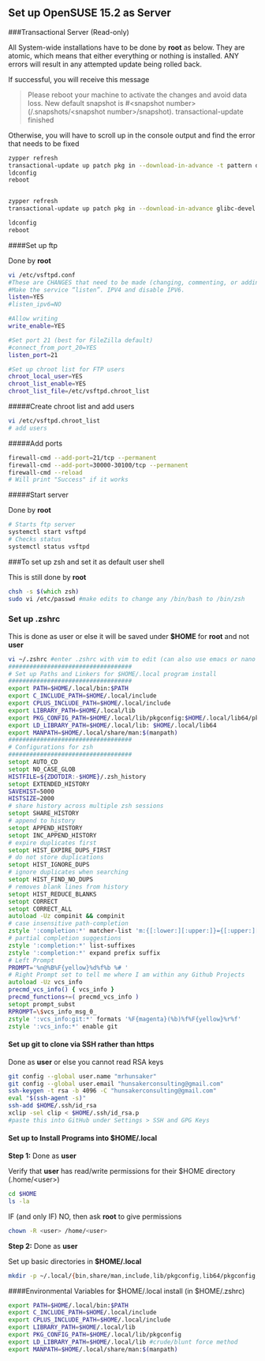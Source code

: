 ## Set up OpenSUSE 15.2 as Server

###Transactional Server (Read-only)

All System-wide installations have to be done by **root** as below. They are atomic, which means that either everything or nothing is installed. ANY errors will result in any attempted update being rolled back. 

 If successful, you will receive this message

>Please reboot your machine to activate the changes and avoid data loss.
>New default snapshot is #\<snapshot number\> (/.snapshots/\<snapshot number\>/snapshot).
>transactional-update finished

Otherwise, you will have to scroll up in the console output and find the error that needs to be fixed

```zsh
zypper refresh 
transactional-update up patch pkg in --download-in-advance -t pattern devel_C_C++ devel_basis devel_java devel_python3 devel_qt5 devel_rpm_build console
ldconfig
reboot


zypper refresh
transactional-update up patch pkg in --download-in-advance glibc-devel glibc-devel-static glibc-extra glibc-utils texlive autoconf autoconf213 automake libtool pkg-config cmake doxygen asciidoc ant ant-contrib ant-scripts libxslt-devel libxslt-tools xalan-j2-xsltc libxslt1 libxslt-tools libxslt-python java-11-openjdk-devel wget wget-lang freetype freetype-devel freetype-tools libfreetype6 libwmf-devel libwmf-tools libwmf-0_2-7 lcms2 liblcms2-devel liblcms2-doc libxml2-devel libxml2-tools perl-XML-LibXML python3-libxml2-python libyaml-devel libyaml-0-2 libpng16-devel libpng16-tools libtiff-devel libtiff5 libopenjp2-7 libopenjpeg1 libgif7 zlib-devel zlibrary-data zlibrary-devel libicu-devel libpango-1_0-0 libpangomm-2_44-1 libcairo2 libcairo-script-interpreter2 libcairo-gobject2 mozilla-nss mozilla-nss-certs mozilla-nss-devel mozilla-nss-sysinit mozilla-nss-tools pandoc MultiMarkdown-6 cmark discount pandoc texlive-context wkhtmltopdf maven maven-lib maven-local maven-shared gradle gradle-local javapackages-gradle mtree tree xclip vsftpd zsh cairo-devel cairo-tools libcairo2 openjpeg2 openjpeg2-devel cmake-full

ldconfig
reboot

```

####Set up ftp

Done by **root**

```zsh
vi /etc/vsftpd.conf
#These are CHANGES that need to be made (changing, commenting, or adding settings)
#Make the service “listen”. IPV4 and disable IPV6.
listen=YES
#listen_ipv6=NO

#Allow writing
write_enable=YES

#Set port 21 (best for FileZilla default)
#connect_from_port_20=YES
listen_port=21

#Set up chroot list for FTP users
chroot_local_user=YES
chroot_list_enable=YES
chroot_list_file=/etc/vsftpd.chroot_list
```

#####Create chroot list and add users

```zsh
vi /etc/vsftpd.chroot_list
# add users
```

#####Add ports

```zsh
firewall-cmd --add-port=21/tcp --permanent
firewall-cmd --add-port=30000-30100/tcp --permanent
firewall-cmd --reload
# Will print "Success" if it works
```

#####Start server

Done by **root**

```zsh
# Starts ftp server
systemctl start vsftpd
# Checks status
systemctl status vsftpd
```

###To set up zsh and set it as default user shell

This is still done by **root**

```zsh
chsh -s $(which zsh)
sudo vi /etc/passwd #make edits to change any /bin/bash to /bin/zsh
```

### Set up .zshrc

This is done as user or else it will be saved under **\$HOME** for **root** and not **user**

```zsh
vi ~/.zshrc #enter .zshrc with vim to edit (can also use emacs or nano as desired)
###################################
# Set up Paths and Linkers for $HOME/.local program install
###################################
export PATH=$HOME/.local/bin:$PATH
export C_INCLUDE_PATH=$HOME/.local/include
export CPLUS_INCLUDE_PATH=$HOME/.local/include
export LIBRARY_PATH=$HOME/.local/lib
export PKG_CONFIG_PATH=$HOME/.local/lib/pkgconfig:$HOME/.local/lib64/pkgconfig
export LD_LIBRARY_PATH=$HOME/.local/lib: $HOME/.local/lib64
export MANPATH=$HOME/.local/share/man:$(manpath)
###################################
# Configurations for zsh
###################################
setopt AUTO_CD
setopt NO_CASE_GLOB
HISTFILE=${ZDOTDIR:-$HOME}/.zsh_history
setopt EXTENDED_HISTORY
SAVEHIST=5000
HISTSIZE=2000
# share history across multiple zsh sessions
setopt SHARE_HISTORY
# append to history
setopt APPEND_HISTORY
setopt INC_APPEND_HISTORY
# expire duplicates first
setopt HIST_EXPIRE_DUPS_FIRST
# do not store duplications
setopt HIST_IGNORE_DUPS
# ignore duplicates when searching
setopt HIST_FIND_NO_DUPS
# removes blank lines from history
setopt HIST_REDUCE_BLANKS
setopt CORRECT
setopt CORRECT_ALL
autoload -Uz compinit && compinit
# case insensitive path-completion
zstyle ':completion:*' matcher-list 'm:{[:lower:][:upper:]}={[:upper:][:lower:]}' 'm:{[:lower:][:upper:]}={[:upper:][:lower:]} l:|=* r:|=*' 'm:{[:lower:][:upper:]}={[:upper:][:lower:]} l:|=* r:|=*' 'm:{[:lower:][:upper:]}={[:upper:][:lower:]} l:|=* r:|=*'
# partial completion suggestions
zstyle ':completion:*' list-suffixes
zstyle ':completion:*' expand prefix suffix
# Left Prompt
PROMPT='%n@%B%F{yellow}%d%f%b %# '
# Right Prompt set to tell me where I am within any Github Projects
autoload -Uz vcs_info
precmd_vcs_info() { vcs_info }
precmd_functions+=( precmd_vcs_info )
setopt prompt_subst
RPROMPT=\$vcs_info_msg_0_
zstyle ':vcs_info:git:*' formats '%F{magenta}(%b)%f%F{yellow}%r%f'
zstyle ':vcs_info:*' enable git
```

#### Set up git to clone via SSH rather than https

Done as **user** or else you cannot read RSA keys

```zsh
git config --global user.name "mrhunsaker"
git config --global user.email "hunsakerconsulting@gmail.com"
ssh-keygen -t rsa -b 4096 -C "hunsakerconsulting@gmail.com"
eval "$(ssh-agent -s)"
ssh-add $HOME/.ssh/id_rsa
xclip -sel clip < $HOME/.ssh/id_rsa.p
#paste this into GitHub under Settings > SSH and GPG Keys
```

#### Set up to Install Programs into \$HOME/.local

**Step 1:** Done as **user** 

Verify that **user** has read/write permissions for their \$HOME directory (.home/\<user>)

```zsh
cd $HOME
ls -la
```

IF (and only IF) NO, then ask **root** to give permissions

```zsh
chown -R <user> /home/<user>
```

**Step 2:** Done as **user**

Set up basic directories in **\$HOME/.local**

```zsh
mkdir -p ~/.local/{bin,share/man,include,lib/pkgconfig,lib64/pkgconfig,src}
```

####Environmental Variables for \$HOME/.local install (in \$HOME/.zshrc)

```zsh
export PATH=$HOME/.local/bin:$PATH
export C_INCLUDE_PATH=$HOME/.local/include
export CPLUS_INCLUDE_PATH=$HOME/.local/include
export LIBRARY_PATH=$HOME/.local/lib
export PKG_CONFIG_PATH=$HOME/.local/lib/pkgconfig
export LD_LIBRARY_PATH=$HOME/.local/lib #crude/blunt force method
export MANPATH=$HOME/.local/share/man:$(manpath)
```

